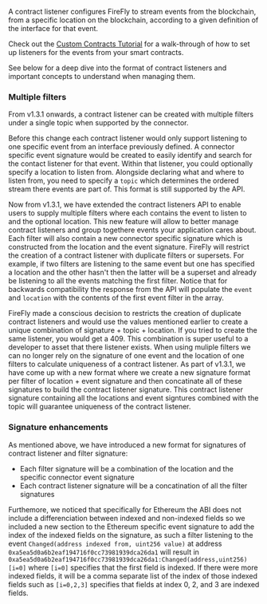 A contract listener configures FireFly to stream events from the blockchain,
from a specific location on the blockchain, according to a given definition
of the interface for that event.

Check out the [Custom Contracts Tutorial](../../tutorials/custom_contracts/index.md) for
a walk-through of how to set up listeners for the events from your smart contracts.
 

See below for a deep dive into the format of contract listeners and important concepts to understand when managing them. 

###  Multiple filters

From v1.3.1 onwards, a contract listener can be created with multiple filters under a single topic when supported by the connector. 

Before this change each contract listener would only support listening to one specific event from an interface previously defined. A connector specific event signature would be created to easily identify and search for the contact listener for that event. Within that listener, you could optionally specify a location to listen from. Alongside declaring what and where to listen from, you need to specify a `topic` which determines the ordered stream there events are part of. This format is still supported by the API.

Now from v1.3.1, we have extended the contract listeners API to enable users to supply multiple filters where each contains the event to listen to and the optional location. This new feature will allow to better manage contract listeners and group togethere events your application cares about. Each filter will also contain a new connector specific signature which is constructed from the location and the event signature. FireFly will restrict the creation of a contract listener with duplicate filters or supersets. For example, if two filters are listening to the same event but one has specified a location and the other hasn't then the latter will be a superset and already be listening to all the events matching the first filter. Notice that for backwards compatibility the response from the API will populate the `event` and `location` with the contents of the first event filter in the array.

FireFly made a conscious decision to restricts the creation of duplicate contract listeners and would use the values mentioned earlier to create a unique combination of signature + topic + location. If you tried to create the same listener, you would get a 409. This combination is super useful to a developer to asset that there listener exists. When using muliple filters we can no longer rely on the signature of one event and the location of one filters to calculate uniqueness of a contract listener. As part of v1.3.1, we have come up with a new format where we create a new signature format per filter of location + event signature and then concatinate all of these signatures to build the contract listener signature. This contract listener signature containing all the locations and event signtures combined with the topic will guarantee uniqueness of the contract listener. 

### Signature enhancements

As mentioned above, we have introduced a new format for signatures of contract listener and filter signature:
- Each filter signature will be a combination of the location and the specific connector event signature
- Each contract listener signature will be a concatination of all the filter signatures

Furthemore, we noticed that specifically for Ethereum the ABI does not include a differenciation between indexed and non-indexed fields so we included a new section to the Ethereum specific event signature to add the index of the indexed fields on the signature, as such a filter listening to the event `Changed(address indexed from, uint256 value)` at address `0xa5ea5d0a6b2eaf194716f0cc73981939dca26da1` will result in `0xa5ea5d0a6b2eaf194716f0cc73981939dca26da1:Changed(address,uint256) [i=0]` where `[i=0]` specifies that the first field is indexed. If there were more indexed fields, it will be a comma separate list of the index of those indexed fields such as `[i=0,2,3]` specifies that fields at index 0, 2, and 3 are indexed fields.